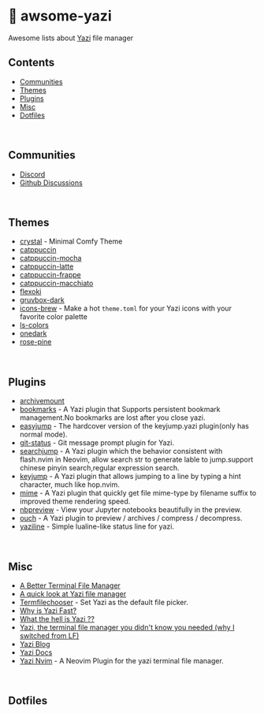 # 🪿 awsome-yazi
Awesome lists about [Yazi](https://github.com/sxyazi/yazi) file manager

## Contents

- [Communities](#communities)
- [Themes](#themes)
- [Plugins](#plugins)
- [Misc](#misc)
- [Dotfiles](#dotfiles)

<br>

## Communities

- [Discord](https://discord.gg/RbPtPcVM5X)
- [Github Discussions](https://github.com/sxyazi/yazi/discussions)

  
<br>

## Themes

- [crystal](https://github.com/sachinsenal0x64/crystal.yazi) - Minimal Comfy Theme
- [catppuccin](https://github.com/catppuccin/yazi)
- [catppuccin-mocha](https://github.com/yazi-rs/flavors/tree/main/catppuccin-mocha.yazi)
- [catppuccin-latte](https://github.com/yazi-rs/flavors/tree/main/catppuccin-latte.yazi)
- [catppuccin-frappe](https://github.com/yazi-rs/flavors/blob/main/catppuccin-frappe.yazi)
- [catppuccin-macchiato](https://github.com/yazi-rs/flavors/tree/main/catppuccin-macchiato.yazi)
- [flexoki](https://github.com/Reledia/flexoki.yazi)
- [gruvbox-dark](https://github.com/poperigby/gruvbox-dark-yazi)
- [icons-brew](https://github.com/lpnh/icons-brew.yazi) -  Make a hot `theme.toml` for your Yazi icons with your favorite color palette
- [ls-colors](https://github.com/Mellbourn/ls-colors.yazi)
- [onedark](https://github.com/BennyOe/onedark.yazi)
- [rose-pine](https://github.com/Msouza91/rose-pine.yazi) 

<br>

## Plugins

- [archivemount](https://github.com/AnirudhG07/archivemount.yazi)
- [bookmarks](https://gitee.com/DreamMaoMao/bookmarks.yazi) - A Yazi plugin that Supports persistent bookmark management.No bookmarks are lost after you close yazi.
- [easyjump](https://gitee.com/DreamMaoMao/easyjump.yazi) - The hardcover version of the keyjump.yazi plugin(only has normal mode).
- [git-status](https://gitee.com/DreamMaoMao/git-status.yazi) - Git message prompt plugin for Yazi.
- [searchjump](https://gitee.com/DreamMaoMao/searchjump.yazi) - A Yazi plugin which the behavior consistent with flash.nvim in Neovim, allow search str to generate lable to jump.support chinese pinyin search,regular expression search.
- [keyjump](https://gitee.com/DreamMaoMao/keyjump.yazi) - A Yazi plugin that allows jumping to a line by typing a hint character, much like hop.nvim.
- [mime](https://gitee.com/DreamMaoMao/mime.yazi) - A Yazi plugin that quickly get file mime-type by filename suffix to improved theme rendering speed.
- [nbpreview](https://github.com/AnirudhG07/nbpreview.yazi) - View your Jupyter notebooks beautifully in the preview.
- [ouch](https://github.com/ndtoan96/ouch.yazi) -  A Yazi plugin to preview / archives / compress / decompress. 
- [yaziline](https://github.com/llanosrocas/yaziline.yazi) - Simple lualine-like status line for yazi.
  
  

<br>

## Misc

- [A Better Terminal File Manager](https://youtu.be/l44HjrTQHGc)
- [A quick look at Yazi file manager ](https://youtu.be/cUwu3mkrz_k)
- [Termfilechooser](https://github.com/boydaihungst/xdg-desktop-portal-termfilechooser) - Set Yazi as the default file picker.
- [Why is Yazi Fast?](https://github.com/sxyazi/yazi/issues/143)
- [What the hell is Yazi ??](https://youtu.be/cUwu3mkrz_k)
- [Yazi, the terminal file manager you didn't know you needed (why I switched from LF)](https://youtu.be/cUwu3mkrz_k)
- [Yazi Blog](https://yazi-rs.github.io/blog)
- [Yazi Docs](https://yazi-rs.github.io/)
- [Yazi Nvim](https://github.com/mikavilpas/yazi.nvim) - A Neovim Plugin for the yazi terminal file manager.


<br>


## Dotfiles

